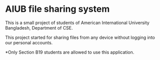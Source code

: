 # AIUB file sharing system
This is a small project of students of American International University Bangladesh, Department of CSE. 

This project started for sharing files from any device without logging into our personal accounts. 

*Only Section B19 students are allowed to use this application. 

